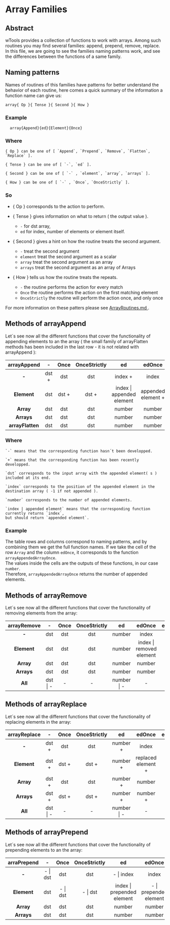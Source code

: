 # Array Families

## Abstract

  wTools provides a collection of functions to work with arrays.
  Among such routines you may find several families: append, prepend, remove, replace.
  In this file, we are going to see the families naming patterns work, and see the differences between the functions of a same family.

## Naming patterns

  Names of routines of this families have patterns for better understand the behavior of each routine, here comes a quick summary of the information a function name can give us:

  `array{ Op }{ Tense }{ Second }{ How }`

### Example

```
  array{Append}{ed}{Element}{Once}
```

### Where

    { Op } can be one of [ `Append`, `Prepend`, `Remove`, `Flatten`, `Replace` ].

    { Tense } can be one of [ `-`, `ed` ].

    { Second } can be one of [ `-` , `element`, `array`, `arrays` ].

    { How } can be one of [ `-` , `Once`, `OnceStrictly` ].

### So

  * { Op } corresponds to the action to perform.  

  * { Tense } gives information on what to return ( the output value ).  
    - `-` for dst array,
    - `ed` for index, number of elements or element itself.

  * { Second } gives a hint on how the routine treats the second argument.  
    - `-` treat the second argument
    - `element` treat the second argument as a scalar
    - `array` treat the second argument as an array
    - `arrays` treat the second argument as an array of Arrays

  * { How } tells us how the routine treats the repeats.  
    - `-` the routine performs the action for every match
    - `Once` the routine performs the action on the first matching element
    - `OnceStrictly` the routine will perform the action once, and only once

  For more information on these patters please see [ ArrayRoutines.md ](ArrayRoutines.md).

## Methods of arrayAppend

  Let´s see now all the different functions that cover the functionality of appending elements to an the array
  ( the small family of arrayFlatten methods has been included in the last row - it is not related with arrayAppend ):

  | **arrayAppend** | **-** | **Once** | **OnceStrictly** | **ed** | **edOnce** | **edOnceStrictly** |
  | :---: | :---: | :---: | :---: | :---: | :---: | :---: |
  | **-** | dst + | dst | dst | index + | index | index + |
  | **Element** | dst | dst + | dst + | index \| appended element | appended element + | appended element + |
  | **Array** | dst | dst | dst | number | number | number + |
  | **Arrays** | dst | dst | dst | number | number | number + |
  | **arrayFlatten** | dst | dst | dst | number | number | number + |

### Where

    `-` means that the corresponding function hasn´t been developped.

    `+` means that the corresponding function has been recently developped.

    `dst` corresponds to the input array with the appended element( s ) included at its end.

    `index` corresponds to the position of the appended element in the destination array ( -1 if not appended ).

    `number` corresponds to the number of appended elements.

    `index | appended element` means that the corresponding function currently returns `index`,
    but should return `appended element`.

### Example

  The table rows and columns correspond to naming patterns, and by combining them we get the full function names. If we take the cell of the row `Array` and the column `edOnce`, it corresponds to the function `arrayAppendedArrayOnce`.  
  The values inside the cells are the outputs of these functions, in our case `number`.  
  Therefore, `arrayAppendedArrayOnce` returns the number of appended elements.

## Methods of arrayRemove

  Let´s see now all the different functions that cover the functionality of removing elements from the array:

  | **arrayRemove** | **-** | **Once** | **OnceStrictly** | **ed** | **edOnce** | **edOnceStrictly** |
  | :---: | :---: | :---: | :---: | :---: | :---: | :---: |
  | **-** | dst | dst | dst | number | index | index |
  | **Element** | dst | dst | dst | number | index \| removed element | removed element |
  | **Array** | dst | dst | dst | number | number | number |
  | **Arrays** | dst | dst | dst | number | number | number |
  | **All** | dst \| - | - | - | number \| - | - | - |

## Methods of arrayReplace

  Let´s see now all the different functions that cover the functionality of replacing elements in the array:

  | **arrayReplace** | **-** | **Once** | **OnceStrictly** | **ed** | **edOnce** | **edOnceStrictly** |
  | :---: | :---: | :---: | :---: | :---: | :---: | :---: |
  | **-** | dst + | dst | dst | number + | index | index |
  | **Element** | dst + | dst + | dst + | number + | replaced element + | replaced element + |
  | **Array** | dst + | dst | dst | number + | number | number + |
  | **Arrays** | dst + | dst + | dst + | number + | number + | number + |
  | **All** | dst \| - | - | - | number \| - | - | - |

## Methods of arrayPrepend

  Let´s see now all the different functions that cover the functionality of prepending elements to an the array:

  | **arraPrepend** | **-** | **Once** | **OnceStrictly** | **ed** | **edOnce** | **edOnceStrictly** |
  | :---: | :---: | :---: | :---: | :---: | :---: | :---: |
  | **-** | - \| dst | dst | dst | - \| index | index | - \| index |
  | **Element** | dst | - \| dst | - \| dst | index \| prepended element |  - \| prepended element |  - \| prepended element |
  | **Array** | dst | dst | dst | number | number |  - \| number |
  | **Arrays** | dst | dst | dst | number | number |  - \| number |
